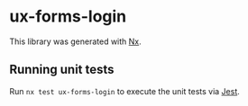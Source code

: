 # ux-forms-login

This library was generated with [Nx](https://nx.dev).

## Running unit tests

Run `nx test ux-forms-login` to execute the unit tests via [Jest](https://jestjs.io).
